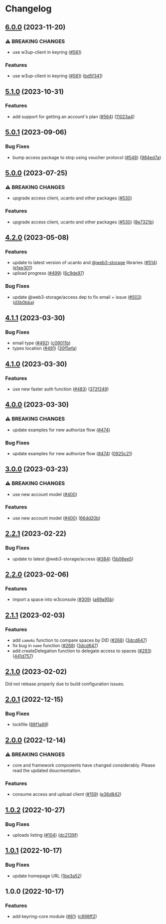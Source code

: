 # Changelog

## [6.0.0](https://github.com/web3-storage/w3ui/compare/keyring-core-v5.1.0...keyring-core-v6.0.0) (2023-11-20)


### ⚠ BREAKING CHANGES

* use w3up-client in keyring ([#581](https://github.com/web3-storage/w3ui/issues/581))

### Features

* use w3up-client in keyring ([#581](https://github.com/web3-storage/w3ui/issues/581)) ([bd5f341](https://github.com/web3-storage/w3ui/commit/bd5f34186b14c4817924a93658f79be16898902a))

## [5.1.0](https://github.com/web3-storage/w3ui/compare/keyring-core-v5.0.1...keyring-core-v5.1.0) (2023-10-31)


### Features

* add support for getting an account's plan ([#564](https://github.com/web3-storage/w3ui/issues/564)) ([11023a4](https://github.com/web3-storage/w3ui/commit/11023a4a0a8a3ecf061befd4480ede23ea45d143))

## [5.0.1](https://github.com/web3-storage/w3ui/compare/keyring-core-v5.0.0...keyring-core-v5.0.1) (2023-09-06)


### Bug Fixes

* bump access package to stop using voucher protocol ([#548](https://github.com/web3-storage/w3ui/issues/548)) ([984ed7a](https://github.com/web3-storage/w3ui/commit/984ed7a3e0f8cbc395ba806ce1a4eb398d4fd3ee))

## [5.0.0](https://github.com/web3-storage/w3ui/compare/keyring-core-v4.2.0...keyring-core-v5.0.0) (2023-07-25)


### ⚠ BREAKING CHANGES

* upgrade access client, ucanto and other packages ([#530](https://github.com/web3-storage/w3ui/issues/530))

### Features

* upgrade access client, ucanto and other packages ([#530](https://github.com/web3-storage/w3ui/issues/530)) ([8e7321b](https://github.com/web3-storage/w3ui/commit/8e7321be61bded29ac8b29c781dabf665865ec97))

## [4.2.0](https://github.com/web3-storage/w3ui/compare/keyring-core-v4.1.1...keyring-core-v4.2.0) (2023-05-08)


### Features

* update to latest version of ucanto and [@web3-storage](https://github.com/web3-storage) libraries ([#514](https://github.com/web3-storage/w3ui/issues/514)) ([e1ee301](https://github.com/web3-storage/w3ui/commit/e1ee301f8a6571a074c46add79527e2480f82675))
* upload progress ([#499](https://github.com/web3-storage/w3ui/issues/499)) ([6c9de97](https://github.com/web3-storage/w3ui/commit/6c9de9799ff25e16ed5b5ce4f1b66bd9430466f8))


### Bug Fixes

* update @web3-storage/access dep to fix email + issue ([#503](https://github.com/web3-storage/w3ui/issues/503)) ([d3b0bba](https://github.com/web3-storage/w3ui/commit/d3b0bba4472ec3da2bb24abf750e58b2563dc4a0))

## [4.1.1](https://github.com/web3-storage/w3ui/compare/keyring-core-v4.1.0...keyring-core-v4.1.1) (2023-03-30)


### Bug Fixes

* email type ([#492](https://github.com/web3-storage/w3ui/issues/492)) ([c09011b](https://github.com/web3-storage/w3ui/commit/c09011b95866f1531b213612baaa4de46109c8b9))
* types location ([#491](https://github.com/web3-storage/w3ui/issues/491)) ([30f5efa](https://github.com/web3-storage/w3ui/commit/30f5efafc7f0387f83342fce1f3d88f3de11dd51))

## [4.1.0](https://github.com/web3-storage/w3ui/compare/keyring-core-v4.0.0...keyring-core-v4.1.0) (2023-03-30)


### Features

* use new faster auth function ([#483](https://github.com/web3-storage/w3ui/issues/483)) ([372f249](https://github.com/web3-storage/w3ui/commit/372f249c8ee253e7b5a291530ce54ee615ce0568))

## [4.0.0](https://github.com/web3-storage/w3ui/compare/keyring-core-v3.0.0...keyring-core-v4.0.0) (2023-03-30)


### ⚠ BREAKING CHANGES

* update examples for new authorize flow ([#474](https://github.com/web3-storage/w3ui/issues/474))

### Bug Fixes

* update examples for new authorize flow ([#474](https://github.com/web3-storage/w3ui/issues/474)) ([0925c21](https://github.com/web3-storage/w3ui/commit/0925c213c68c17f7edf606c0e55d22cec85b719a))

## [3.0.0](https://github.com/web3-storage/w3ui/compare/keyring-core-v2.2.1...keyring-core-v3.0.0) (2023-03-23)


### ⚠ BREAKING CHANGES

* use new account model ([#400](https://github.com/web3-storage/w3ui/issues/400))

### Features

* use new account model ([#400](https://github.com/web3-storage/w3ui/issues/400)) ([66dd20b](https://github.com/web3-storage/w3ui/commit/66dd20b3a95fc496da1aeb40342c8f691d147c7e))

## [2.2.1](https://github.com/web3-storage/w3ui/compare/keyring-core-v2.2.0...keyring-core-v2.2.1) (2023-02-22)


### Bug Fixes

* update to latest @web3-storage/access ([#384](https://github.com/web3-storage/w3ui/issues/384)) ([5b06ee5](https://github.com/web3-storage/w3ui/commit/5b06ee59350fcd285db495fc6de456caa6d327c1))

## [2.2.0](https://github.com/web3-storage/w3ui/compare/keyring-core-v2.1.1...keyring-core-v2.2.0) (2023-02-06)


### Features

* import a space into w3console ([#309](https://github.com/web3-storage/w3ui/issues/309)) ([a69a95b](https://github.com/web3-storage/w3ui/commit/a69a95bbd83b0caf3babff55fb40891b94122b92))

## [2.1.1](https://github.com/web3-storage/w3ui/compare/keyring-core-v2.1.0...keyring-core-v2.1.1) (2023-02-03)


### Features

* add `sameAs` function to compare spaces by DID ([#268](https://github.com/web3-storage/w3ui/issues/268)) ([3dcd647](https://github.com/web3-storage/w3ui/commit/3dcd647d3c05c6b403a439af58688885073631b8))
* fix bug in `name` function ([#268](https://github.com/web3-storage/w3ui/issues/268)) ([3dcd647](https://github.com/web3-storage/w3ui/commit/3dcd647d3c05c6b403a439af58688885073631b8))
* add createDelegation function to delegate access to spaces ([#293](https://github.com/web3-storage/w3ui/issues/293)) ([441d757](https://github.com/web3-storage/w3ui/commit/441d7573f628e358aa76fe8313f01e209c42c68f))

## [2.1.0](https://github.com/web3-storage/w3ui/compare/keyring-core-v2.0.1...keyring-core-v2.1.0) (2023-02-02)

Did not release properly due to build configuration issues.

## [2.0.1](https://github.com/web3-storage/w3ui/compare/keyring-core-v2.0.0...keyring-core-v2.0.1) (2022-12-15)


### Bug Fixes

* lockfile ([88f1a89](https://github.com/web3-storage/w3ui/commit/88f1a89213a24e8737d17917789a15173406fb21))

## [2.0.0](https://github.com/web3-storage/w3ui/compare/keyring-core-v1.0.2...keyring-core-v2.0.0) (2022-12-14)


### ⚠ BREAKING CHANGES

* core and framework components have changed considerably. Please read the updated doucmentation.

### Features

* consume access and upload client ([#159](https://github.com/web3-storage/w3ui/issues/159)) ([e36d842](https://github.com/web3-storage/w3ui/commit/e36d842b1695032355ab29646c3dce6a33880517))

## [1.0.2](https://github.com/web3-storage/w3ui/compare/keyring-core-v1.0.1...keyring-core-v1.0.2) (2022-10-27)


### Bug Fixes

* uploads listing ([#104](https://github.com/web3-storage/w3ui/issues/104)) ([dc2139f](https://github.com/web3-storage/w3ui/commit/dc2139f5e00c9195c480ce5c98a78b4296713ac7))

## [1.0.1](https://github.com/web3-storage/w3ui/compare/keyring-core-v1.0.0...keyring-core-v1.0.1) (2022-10-17)


### Bug Fixes

* update homepage URL ([1be3a52](https://github.com/web3-storage/w3ui/commit/1be3a523d0fac469237ddf536090c028d4ed2eac))

## 1.0.0 (2022-10-17)


### Features

* add keyring-core module ([#81](https://github.com/web3-storage/w3ui/issues/81)) ([c898ff2](https://github.com/web3-storage/w3ui/commit/c898ff21444c98c2d7bd4fd2cd1222bf9273cc69))
